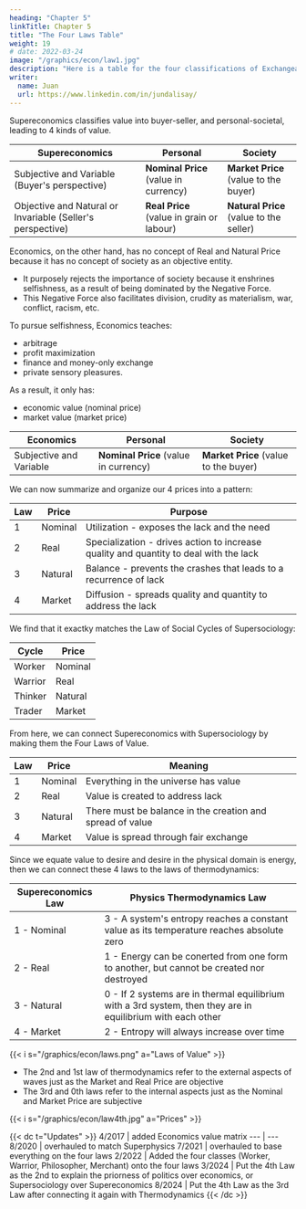 ```yaml
---
heading: "Chapter 5"
linkTitle: Chapter 5
title: "The Four Laws Table"
weight: 19
# date: 2022-03-24
image: "/graphics/econ/law1.jpg"
description: "Here is a table for the four classifications of Exchangeable value in supereconomics, using 'price' as its snapshot"
writer:
  name: Juan
  url: https://www.linkedin.com/in/jundalisay/
---
```



Supereconomics classifies value into buyer-seller, and personal-societal, leading to 4 kinds of value.

Supereconomics | Personal | Society
--- | --- | ---
Subjective and Variable (Buyer's perspective) | **Nominal Price** (value in currency) | **Market Price** (value to the buyer)
Objective and Natural or Invariable (Seller's perspective) | **Real Price** (value in grain or labour) | **Natural Price** (value to the seller)


Economics, on the other hand, has no concept of Real and Natural Price because it has no concept of society as an objective entity.  
- It purposely rejects the importance of society because it enshrines selfishness, as a result of being dominated by the Negative Force.
- This Negative Force also facilitates division, crudity as materialism, war, conflict, racism, etc.

To pursue selfishness, Economics teaches:
- arbitrage
- profit maximization
- finance and money-only exchange
- private sensory pleasures.

As a result, it only has:
- economic value (nominal price)
- market value (market price)

Economics | Personal | Society
--- | --- | ---
Subjective and Variable | **Nominal Price** (value in currency) | **Market Price** (value to the buyer)


We can now summarize and organize our 4 prices into a pattern:

Law | Price | Purpose
--- | --- | ---
1 | Nominal | Utilization - exposes the lack and the need
2 | Real | Specialization - drives action to increase quality and quantity to deal with the lack
3 | Natural | Balance - prevents the crashes that leads to a recurrence of lack
4 | Market | Diffusion - spreads quality and quantity to address the lack


We find that it exactky matches the Law of Social Cycles of Supersociology:

Cycle | Price
--- | --- 
Worker | Nominal 
Warrior | Real 
Thinker | Natural
Trader | Market  

From here, we can connect Supereconomics with Supersociology by making them the Four Laws of Value. 

Law | Price | Meaning
--- | --- | ---
1 | Nominal | Everything in the universe has value
2 | Real | Value is created to address lack
3 | Natural | There must be balance in the creation and spread of value
4 | Market | Value is spread through fair exchange

<!-- from the conversion of matter or ideas -->

Since we equate value to desire and desire in the physical domain is energy, then we can connect these 4 laws to the laws of thermodynamics:

Supereconomics Law | Physics Thermodynamics Law
--- | --- 
1 - Nominal | 3 - A system's entropy reaches a constant value as its temperature reaches absolute zero
2 - Real | 1 - Energy can be conerted from one form to another, but cannot be created nor destroyed
3 - Natural | 0 - If 2 systems are in thermal equilibrium with a 3rd system, then they are in equilibrium with each other
4 - Market | 2 - Entropy will always increase over time


{{< i s="/graphics/econ/laws.png" a="Laws of Value" >}}


- The 2nd and 1st law of thermodynamics refer to the external aspects of waves just as the Market and Real Price are objective 
- The 3rd and 0th laws refer to the internal aspects just as the Nominal and Market Price are subjective

{{< i s="/graphics/econ/law4th.jpg" a="Prices" >}}



<!-- We see that the organization of Physics laws are just as messy as those of Economics. This is because they were created without knowing the metaphysics of how things work.  -->


<!--  we can see how the four laws of value are the reverse of the laws of thermodynamics. For example:
- the First law or the Conservation of Energy is the 'first' in Physics, but is the third in Supereconomics, as trade
- the Third law, as absolute zero, is the last in Physics, but is the first in Supereconomics as its First law, as everything having a value. -->


<!-- For example, Physics believes that the universe began as an energetic Big Bang where energy began first, whereas humans start from birth or low-energy sleep where lack begins first. -->

<!-- Superphysics law | Thermodynamics law counterpart
--- | ---
1st | 3rd 
3rd | 2nd
4th | 1st
2nd | 0th -->


<!-- Zeroth Law =  thermal equilibrium.
If two systems are each in thermal equilibrium with a third system, then they are in thermal equilibrium with each other. In simpler terms, it says that two objects at the same temperature will be in thermal equilibrium if placed in contact.

First Law = law of conservation of energy
Energy can only be transformed from one form to another. The total energy of a closed system remains constant.  This law forms the basis of various engineering applications such as power generation and refrigeration.

Second Law = entropy disunity in a system.
Any spontaneous process, the disorder of the isolated system increases. Closed systems get more disunited over time.

Third Law = disorder decreases as temp goes to absolute zero. absolute zero cannot be reached in practice. -->


<!-- We then input these laws according to our eagle equation in order to create our 'equation' for demand and supply as ps:pd{{< s v="D" >}}. This overturns the mercantilist 'Law' of Supply and Demand of Economics which treats of s and d as equals:

![4](/images/graphics/eglwmg.png)
*Our eagle equation for all kinetic movementfits into both the Third Law of Thermodynamics and the Third Law of Value. The image above is for potental movement (I noticed that some physicists tend to be very fussy about the difference between potential and kinetic energy)*

We find that these four laws match the four factors of our [DCIT model](/posts-pantrynomics/the-demand-capital-industry-trade-model/) which is made up of:

| **Factor** | **Law of Value** | **Value** | **Model** | **Physics equivalent** | **Supereconomic system** | **Remarks** |
| --- | --- | --- | --- | --- | --- | --- |
| Demand | First | Natural Price | GPFY | Higgs Field | Basic Universal Revenue <br> as store of value <br> and the Grain Index | Basis of economic justice <br> which is lacking in both <br> Capitalism and Communism |
| Capital | Second | Real Price | GUE | Gravitation (we gravitate <br> towards certain interests <br> based on our dharma) | Effort Theory of Value <br> ISAIAH Match | Leads to economic democracy <br> and maximized non-commercial potential|
| Industry | Third | Nominal Price <br> (value in currency) | GGAMS | Strong Layer | Real Price via <br> the Economic Table | Economic balance or stasis <br> that is lacking in Capitalism |
| Trade | Fourth | Market Price <br> (value to the buyer) | GRID | Electroweak | Exchange systems with maintenance cost | Regulates merchants as <br> the opposite of Mercantilism |
 -->






{{< dc t="Updates" >}}
4/2017 | added Economics value matrix
--- | ---
8/2020 | overhauled to match Superphysics
7/2021 | overhauled to base everything on the four laws
2/2022 | Added the four classes (Worker, Warrior, Philosopher, Merchant) onto the four laws
3/2024 | Put the 4th Law as the 2nd to explain the priorness of politics over economics, or Supersociology over Supereconomics
8/2024 | Put the 4th Law as the 3rd Law after connecting it again with Thermodynamics
{{< /dc >}}  

